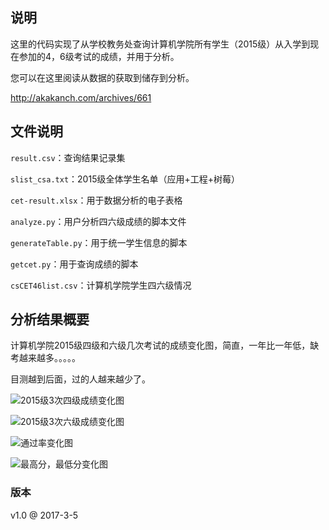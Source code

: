 ## 说明

这里的代码实现了从学校教务处查询计算机学院所有学生（2015级）从入学到现在参加的4，6级考试的成绩，并用于分析。

您可以在这里阅读从数据的获取到储存到分析。

http://akakanch.com/archives/661


## 文件说明

`result.csv`：查询结果记录集

`slist_csa.txt`：2015级全体学生名单（应用+工程+树莓）

`cet-result.xlsx`：用于数据分析的电子表格

`analyze.py`：用户分析四六级成绩的脚本文件

`generateTable.py`：用于统一学生信息的脚本

`getcet.py`：用于查询成绩的脚本

`csCET46list.csv`：计算机学院学生四六级情况

## 分析结果概要

计算机学院2015级四级和六级几次考试的成绩变化图，简直，一年比一年低，缺考越来越多。。。。。

目测越到后面，过的人越来越少了。

![2015级3次四级成绩变化图](https://github.com/ankanch/data-analysis/blob/master/CUIT-%E8%AE%A1%E7%AE%97%E6%9C%BACET4%EF%BC%8C6%E6%88%90%E7%BB%A9%E6%9F%A5%E8%AF%A2-%E5%88%86%E6%9E%90/%E5%88%86%E6%9E%90%E7%BB%93%E6%9E%9C/2015%E7%BA%A73%E6%AC%A1%E5%9B%9B%E7%BA%A7%E6%88%90%E7%BB%A9%E5%8F%98%E5%8C%96%E5%9B%BE.png)

![2015级3次六级成绩变化图](https://github.com/ankanch/data-analysis/blob/master/CUIT-%E8%AE%A1%E7%AE%97%E6%9C%BACET4%EF%BC%8C6%E6%88%90%E7%BB%A9%E6%9F%A5%E8%AF%A2-%E5%88%86%E6%9E%90/%E5%88%86%E6%9E%90%E7%BB%93%E6%9E%9C/2015%E7%BA%A73%E6%AC%A1%E5%85%AD%E7%BA%A7%E6%88%90%E7%BB%A9%E5%8F%98%E5%8C%96%E5%9B%BE.png)

![通过率变化图](https://github.com/ankanch/data-analysis/blob/master/CUIT-%E8%AE%A1%E7%AE%97%E6%9C%BACET4%EF%BC%8C6%E6%88%90%E7%BB%A9%E6%9F%A5%E8%AF%A2-%E5%88%86%E6%9E%90/%E5%88%86%E6%9E%90%E7%BB%93%E6%9E%9C/figure_1-3.png)

![最高分，最低分变化图](https://github.com/ankanch/data-analysis/blob/master/CUIT-%E8%AE%A1%E7%AE%97%E6%9C%BACET4%EF%BC%8C6%E6%88%90%E7%BB%A9%E6%9F%A5%E8%AF%A2-%E5%88%86%E6%9E%90/%E5%88%86%E6%9E%90%E7%BB%93%E6%9E%9C/figure_1-6.png)




### 版本

v1.0 @ 2017-3-5